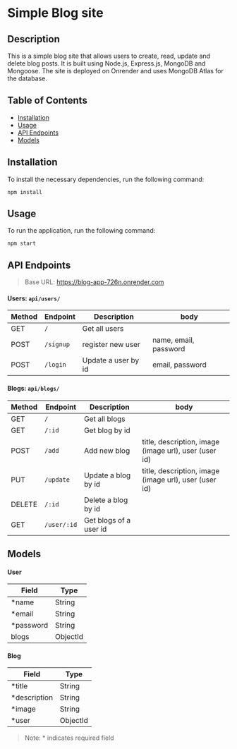 # Simple Blog site
## Description
This is a simple blog site that allows users to create, read, update and delete blog posts. It is built using Node.js, Express.js, MongoDB and Mongoose. The site is deployed on Onrender and uses MongoDB Atlas for the database.
## Table of Contents
* [Installation](#installation)
* [Usage](#usage)
* [API Endpoints](#api-endpoints)
* [Models](#models)

## Installation
To install the necessary dependencies, run the following command:
```
npm install
```
## Usage
To run the application, run the following command:
```
npm start
```

## API Endpoints
> Base URL: https://blog-app-726n.onrender.com
#### Users: `api/users/`
<!-- table -->
| Method | Endpoint  | Description         | body                  |
| ------ | --------- | ------------------- | --------------------- |
| GET    | `/`       | Get all users       |                       |
| POST   | `/signup` | register new user   | name, email, password |
| POST   | `/login`  | Update a user by id | email, password       |

#### Blogs: `api/blogs/`

<!-- table -->
| Method | Endpoint    | Description            | body                                                  |
| ------ | ----------- | ---------------------- | ----------------------------------------------------- |
| GET    | `/`         | Get all blogs          |                                                       |
| GET    | `/:id`      | Get blog by id         |                                                       |
| POST   | `/add`      | Add new blog           | title, description, image (image url), user (user id) |
| PUT    | `/update`   | Update a blog by id    | title, description, image (image url), user (user id) |
| DELETE | `/:id`      | Delete a blog by id    |                                                       |
| GET    | `/user/:id` | Get blogs of a user id |                                                       |

## Models
#### User
<!-- table -->
| Field    | Type     | 
| -------- | -------- | 
| *name     | String   |
| *email    | String   |
| *password | String   |
| blogs    | ObjectId |

#### Blog
<!-- table -->
| Field       | Type     |
| ----------- | -------- |
| *title       | String   |
| *description | String   |
| *image       | String   |
| *user        | ObjectId |

> Note: * indicates required field